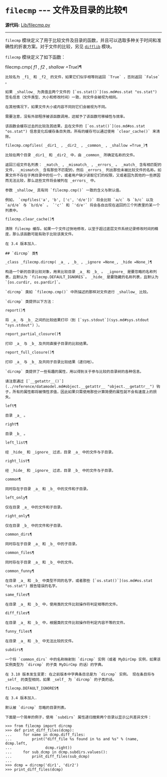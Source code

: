 # `filecmp` \--- 文件及目录的比较¶

**源代码:** [Lib/filecmp.py](https://github.com/python/cpython/tree/3.12/Lib/filecmp.py)

* * *

`filecmp` 模块定义了用于比较文件及目录的函数，并且可以选取多种关于时间和准确性的折衷方案。对于文件的比较，另见 [`difflib`](difflib.md#module-difflib "difflib: Helpers for computing differences between objects.") 模块。

`filecmp` 模块定义了如下函数：

filecmp.cmp( _f1_ , _f2_ , _shallow =True_)¶

    

~~~
比较名为 _f1_ 和 _f2_ 的文件，如果它们似乎相等则返回 `True` ，否则返回 `False` 。

如果 _shallow_ 为真值且两个文件的 [`os.stat()`](os.md#os.stat "os.stat") 签名信息（文件类型、大小和修改时间）一致，则文件会被视为相同。

在其他情况下，如果文件大小或内容不同则它们会被视为不同。

需要注意，没有外部程序被该函数调用，这赋予了该函数可移植性与效率。

该函数会缓存过去的比较及其结果，且在文件的 [`os.stat()`](os.md#os.stat "os.stat") 信息变化后缓存条目失效。所有的缓存可以通过使用 `clear_cache()` 来清除。

filecmp.cmpfiles( _dir1_ , _dir2_ , _common_ , _shallow =True_)¶
~~~
    

~~~
比较在两个目录 _dir1_ 和 _dir2_ 中，由 _common_ 所确定名称的文件。

返回三组文件名列表： _match_ , _mismatch_ , _errors_ 。 _match_ 含有相匹配的文件， _mismatch_ 含有那些不匹配的，然后 _errors_ 列出那些未被比较文件的名称。如果文件不存在于两目录中的任一个，或者用户缺少读取它们的权限，又或者因为其他的一些原因而无法比较，那么这些文件将会被列在 _errors_ 中。

参数 _shallow_ 具有同 `filecmp.cmp()` 一致的含义与默认值。

例如， `cmpfiles('a', 'b', ['c', 'd/e'])` 将会比较 `a/c` 与 `b/c` 以及 `a/d/e` 与 `b/d/e` 。 `'c'` 和 `'d/e'` 将会各自出现在返回的三个列表里的某一个列表中。

filecmp.clear_cache()¶
~~~
    

~~~
清除 filecmp 缓存。如果一个文件过快地修改，以至于超过底层文件系统记录修改时间的精度，那么该函数可能有助于比较该类文件。

在 3.4 版本加入.

## `dircmp` 类¶

_class _filecmp.dircmp( _a_ , _b_ , _ignore =None_, _hide =None_)¶
~~~
    

~~~
构造一个新的目录比较对象，用来比较目录 _a_ 和 _b_ 。 _ignore_ 是要忽略的名称列表，且默认为 `filecmp.DEFAULT_IGNORES`。 _hide_ 是要隐藏的名称列表，且默认为 `[os.curdir, os.pardir]`。

`dircmp` 类如 `filecmp.cmp()` 中所描述的那样对文件进行 _shallow_ 比较。

`dircmp` 类提供以下方法：

report()¶
~~~
    

~~~
将 _a_ 与 _b_ 之间的比较结果打印（到 [`sys.stdout`](sys.md#sys.stdout "sys.stdout") ）。

report_partial_closure()¶
~~~
    

~~~
打印 _a_ 与 _b_ 及共同直接子目录的比较结果。

report_full_closure()¶
~~~
    

~~~
打印 _a_ 与 _b_ 及共同子目录比较结果（递归地）。

`dircmp` 类提供了一些有趣的属性，用以得到关于参与比较的目录树的各种信息。

请注意通过 [`__getattr__()`](../reference/datamodel.md#object.__getattr__ "object.__getattr__") 钩子，所有的属性都将被惰性求值，因此如果只需使用那些计算简便的属性就不会有速度上的损失。

left¶
~~~
    

~~~
目录 _a_ 。

right¶
~~~
    

~~~
目录 _b_ 。

left_list¶
~~~
    

~~~
经 _hide_ 和 _ignore_ 过滤，目录 _a_ 中的文件与子目录。

right_list¶
~~~
    

~~~
经 _hide_ 和 _ignore_ 过滤，目录 _b_ 中的文件与子目录。

common¶
~~~
    

~~~
同时存在于目录 _a_ 和 _b_ 中的文件和子目录。

left_only¶
~~~
    

~~~
仅在目录 _a_ 中的文件和子目录。

right_only¶
~~~
    

~~~
仅在目录 _b_ 中的文件和子目录。

common_dirs¶
~~~
    

~~~
同时存在于目录 _a_ 和 _b_ 中的子目录。

common_files¶
~~~
    

~~~
同时存在于目录 _a_ 和 _b_ 中的文件。

common_funny¶
~~~
    

~~~
在目录 _a_ 和 _b_ 中类型不同的名字，或者那些 [`os.stat()`](os.md#os.stat "os.stat") 报告错误的名字。

same_files¶
~~~
    

~~~
在目录 _a_ 和 _b_ 中，使用类的文件比较操作符判定相等的文件。

diff_files¶
~~~
    

~~~
在目录 _a_ 和 _b_ 中，根据类的文件比较操作符判定内容不等的文件。

funny_files¶
~~~
    

~~~
在目录 _a_ 和 _b_ 中无法比较的文件。

subdirs¶
~~~
    

~~~
一个将 `common_dirs` 中的名称映射到 `dircmp` 实例（或者 MyDirCmp 实例，如果该实例类型为 `dircmp` 的子类 MyDirCmp 的话）的字典。

在 3.10 版本发生变更: 在之前版本中字典条目总是为 `dircmp` 实例。 现在条目将与 _self_ 的类型相同，如果 _self_ 为 `dircmp` 的子类的话。

filecmp.DEFAULT_IGNORES¶
~~~
    

~~~
在 3.4 版本加入.

默认被 `dircmp` 忽略的目录列表。

下面是一个简单的例子，使用 `subdirs` 属性递归搜索两个目录以显示公共差异文件：
~~~
    
    
~~~shell
>>> from filecmp import dircmp
>>> def print_diff_files(dcmp):
...     for name in dcmp.diff_files:
...         print("diff_file %s found in %s and %s" % (name, dcmp.left,
...               dcmp.right))
...     for sub_dcmp in dcmp.subdirs.values():
...         print_diff_files(sub_dcmp)
...
>>> dcmp = dircmp('dir1', 'dir2') 
>>> print_diff_files(dcmp) 
~~~

